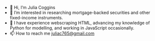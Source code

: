 - 👋 Hi, I’m Julia Coggins
- 👀 I’m interested in researching mortgage-backed securities and other fixed-income instruments. 
- 🌱 I have experience webscraping HTML, advancing my knowledge of Python for modelling, and working in JavaScript occasionally.
- 📫 How to reach me juliac765@gmail.com

<!---
juliac765/juliac765 is a ✨ special ✨ repository because its `README.md` (this file) appears on your GitHub profile.
You can click the Preview link to take a look at your changes.
--->
